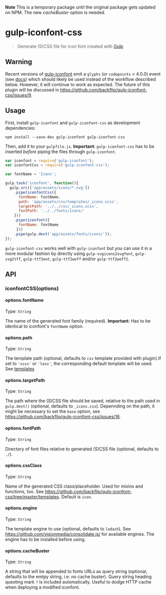 **Note** This is a temporary package until the original package gets updated on NPM. The new *cacheBuster* option is needed.

# gulp-iconfont-css
> Generate (S)CSS file for icon font created with [Gulp](http://gulpjs.com/)

## Warning

Recent versions of [gulp-iconfont](https://github.com/nfroidure/gulp-iconfont) emit a `glyphs` (or `codepoints` < 4.0.0) event (see [docs](https://github.com/nfroidure/gulp-iconfont/)) which should likely be used instead of the workflow described below. However, it will continue to work as expected.
The future of this plugin will be discussed in https://github.com/backflip/gulp-iconfont-css/issues/9.

## Usage

First, install `gulp-iconfont` and `gulp-iconfont-css` as development dependencies:

```shell
npm install --save-dev gulp-iconfont gulp-iconfont-css
```

Then, add it to your `gulpfile.js`. **Important**: `gulp-iconfont-css` has to be inserted *before* piping the files through `gulp-iconfont`.

```javascript
var iconfont = require('gulp-iconfont');
var iconfontCss = require('gulp-iconfont-css');

var fontName = 'Icons';

gulp.task('iconfont', function(){
  gulp.src(['app/assets/icons/*.svg'])
    .pipe(iconfontCss({
      fontName: fontName,
      path: 'app/assets/css/templates/_icons.scss',
      targetPath: '../../css/_icons.scss',
      fontPath: '../../fonts/icons/'
    }))
    .pipe(iconfont({
      fontName: fontName
     }))
    .pipe(gulp.dest('app/assets/fonts/icons/'));
});
```

`gulp-iconfont-css` works well with `gulp-iconfont` but you can use it in a more modular fashion by directly using `gulp-svgicons2svgfont`, `gulp-svg2tff`, `gulp-ttf2eot`, `gulp-ttf2woff` and/or `gulp-ttf2woff2`.

## API

### iconfontCSS(options)

#### options.fontName
Type: `String`

The name of the generated font family (required). **Important**: Has to be identical to iconfont's ```fontName``` option.

#### options.path
Type: `String`

The template path (optional, defaults to `css` template provided with plugin).If set to `'scss'` or `'less'`, the corresponding default template will be used. See [templates](templates)

#### options.targetPath
Type: `String`

The path where the (S)CSS file should be saved, relative to the path used in ```gulp.dest()``` (optional, defaults to ```_icons.css```). Depennding on the path, it might be necessary to set the ```base``` option, see https://github.com/backflip/gulp-iconfont-css/issues/16.

#### options.fontPath
Type: `String`

Directory of font files relative to generated (S)CSS file (optional, defaults to ```./```).

#### options.cssClass
Type: `String`

Name of the generated CSS class/placeholder. Used for mixins and functions, too. See https://github.com/backflip/gulp-iconfont-css/tree/master/templates. Default is `icon`.

#### options.engine
Type: `String`

The template engine to use (optional, defaults to ```lodash```). 
See https://github.com/visionmedia/consolidate.js/ for available engines. The engine has to be installed before using.

#### options.cacheBuster
Type: `String`

A string that will be appended to fonts URLs as query string (optional, defaults to the emtpy string, i.e. no cache buster).
Query string heading questing mark `?` is included automatically.
Useful to dodge HTTP cache when deploying a modified iconfont.
